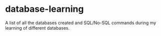 # database-learning
A list of all the databases created and SQL/No-SQL commands during my learning of different databases.
